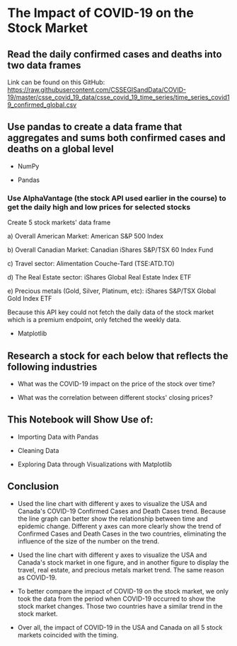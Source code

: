 # The Impact of COVID-19 on the Stock Market
## Read the daily confirmed cases and deaths into two data frames

Link can be found on this GitHub: https://raw.githubusercontent.com/CSSEGISandData/COVID-19/master/csse_covid_19_data/csse_covid_19_time_series/time_series_covid19_confirmed_global.csv
## Use pandas to create a data frame that aggregates and sums both confirmed cases and deaths on a global level

- NumPy

- Pandas

### Use AlphaVantage (the stock API used earlier in the course) to get the daily high and low prices for selected stocks
Create 5 stock markets' data frame

a) Overall American Market: American S&P 500 Index

b) Overall Canadian Market: Canadian iShares S&P/TSX 60 Index Fund

c) Travel sector: Alimentation Couche-Tard (TSE:ATD.TO)

d) The Real Estate sector: iShares Global Real Estate Index ETF

e) Precious metals (Gold, Silver, Platinum, etc): iShares S&P/TSX Global Gold Index ETF

Because this API key could not fetch the daily data of the stock market which is a premium endpoint, only fetched the weekly data.

- Matplotlib

## Research a stock for each below that reflects the following industries

- What was the COVID-19 impact on the price of the stock over time?

- What was the correlation between different stocks' closing prices?

## This Notebook will Show Use of:

- Importing Data with Pandas

- Cleaning Data

- Exploring Data through Visualizations with Matplotlib

## Conclusion

- Used the line chart with different y axes to visualize the USA and Canada's COVID-19 Confirmed Cases and Death Cases trend. Because the line graph can better show the relationship between time and epidemic change. Different y axes can more clearly show the trend of Confirmed Cases and Death Cases in the two countries, eliminating the influence of the size of the number on the trend.

- Used the line chart with different y axes to visualize the USA and Canada's stock market in one figure, and in another figure to display the travel, real estate, and precious metals market trend. The same reason as COVID-19.

- To better compare the impact of COVID-19 on the stock market, we only took the data from the period when COVID-19 occurred to show the stock market changes. Those two countries have a similar trend in the stock market.

- Over all, the impact of COVID-19 in the USA and Canada on all 5 stock markets coincided with the timing.
